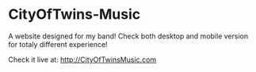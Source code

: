 # CityOfTwins-Music
A website designed for my band!
Check both desktop and mobile version for totaly different experience!

Check it live at: http://CityOfTwinsMusic.com
